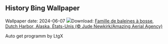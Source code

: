 ## History Bing Wallpaper
Wallpaper date: 2024-06-07
![](https://www.bing.com/th?id=OHR.HumpbackFamily_FR-FR3059562315_UHD.jpg&w=1000)Download: [Famille de baleines à bosse, Dutch Harbor, Alaska, États-Unis (© Jude Newkirk/Amazing Aerial Agency)](https://www.bing.com/th?id=OHR.HumpbackFamily_FR-FR3059562315_UHD.jpg)

Auto get programm by LtgX
